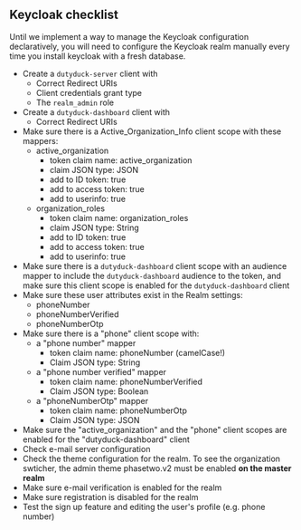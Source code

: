 ## Keycloak checklist

Until we implement a way to manage the Keycloak configuration declaratively, you will need to configure the Keycloak realm manually
every time you install keycloak with a fresh database.

- Create a `dutyduck-server` client with
    - Correct Redirect URIs
    - Client credentials grant type
    - The `realm_admin` role
- Create a `dutyduck-dashboard` client with
    - Correct Redirect URIs
- Make sure there is a Active_Organization_Info client scope with these mappers:
    - active_organization
        - token claim name: active_organization
        - claim JSON type: JSON
        - add to ID token: true
        - add to access token: true
        - add to userinfo: true
    - organization_roles
        - token claim name: organization_roles
        - claim JSON type: String
        - add to ID token: true
        - add to access token: true
        - add to userinfo: true
- Make sure there is a `dutyduck-dashboard` client scope with an audience mapper to include the `dutyduck-dashboard` audience to the token,
and make sure this client scope is enabled for the `dutyduck-dashboard` client
- Make sure these user attributes exist in the Realm settings:
    - phoneNumber
    - phoneNumberVerified
    - phoneNumberOtp
- Make sure there is a "phone" client scope with:
    - a "phone number" mapper
        - token claim name: phoneNumber (camelCase!)
        - Claim JSON type: String
    - a "phone number verified" mapper
        - token claim name: phoneNumberVerified
        - Claim JSON type: Boolean
    - a "phoneNumberOtp" mapper
        - token claim name: phoneNumberOtp
        - Claim JSON type: JSON
- Make sure the "active_organization" and the "phone" client scopes are enabled for the "dutyduck-dashboard" client
- Check e-mail server configuration
- Check the theme configuration for the realm. To see the organization swticher, the admin theme phasetwo.v2 must be enabled **on the master realm**
- Make sure e-mail verification is enabled for the realm
- Make sure registration is disabled for the realm
- Test the sign up feature and editing the user's profile (e.g. phone number)